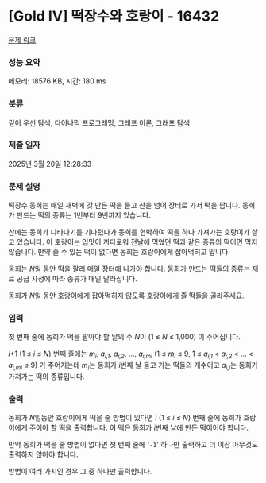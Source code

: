 # [Gold IV] 떡장수와 호랑이 - 16432 

[문제 링크](https://www.acmicpc.net/problem/16432) 

### 성능 요약

메모리: 18576 KB, 시간: 180 ms

### 분류

깊이 우선 탐색, 다이나믹 프로그래밍, 그래프 이론, 그래프 탐색

### 제출 일자

2025년 3월 20일 12:28:33

### 문제 설명

<p>떡장수 동희는 매일 새벽에 갓 만든 떡을 들고 산을 넘어 장터로 가서 떡을 팝니다. 동희가 만드는 떡의 종류는 1번부터 9번까지 있습니다.</p>

<p>산에는 동희가 나타나기를 기다렸다가 동희를 협박하여 떡을 하나 가져가는 호랑이가 살고 있습니다. 이 호랑이는 입맛이 까다로워 전날에 먹었던 떡과 같은 종류의 떡이면 먹지 않습니다. 만약 줄 수 있는 떡이 없다면 동희는 호랑이에게 잡아먹히고 맙니다.</p>

<p>동희는 <em>N</em>일 동안 떡을 팔러 매일 장터에 나가야 합니다. 동희가 만드는 떡들의 종류는 재료 공급 사정에 따라 종류가 매일 달라집니다. </p>

<p>동희가 <em>N</em>일 동안 호랑이에게 잡아먹히지 않도록 호랑이에게 줄 떡들을 골라주세요.</p>

### 입력 

 <p>첫 번째 줄에 동희가 떡을 팔아야 할 날의 수 <em>N</em>이 (1 ≤ <em>N</em> ≤ 1,000) 이 주어집니다.</p>

<p><em>i</em>+1 (1 ≤ <em>i</em> ≤ <em>N</em>) 번째 줄에는 <em>m<sub>i</sub></em>, <em>a<sub>i,1</sub></em>, <em>a<sub>i,2</sub></em>, ..., <em>a<sub>i,mi</sub></em> (1 ≤ <em>m<sub>i</sub></em> ≤ 9, 1 ≤ <em>a<sub>i,1</sub></em> < <em>a<sub>i,2</sub></em> < ... < <em>a<sub>i,mi</sub></em> ≤ 9) 가 주어지는데 <em>m<sub>i</sub></em>는 동희가 <em>i</em>번째 날 들고 가는 떡들의 개수이고 <em>a<sub>i,j</sub></em>는 동희가 가져가는 떡의 종류입니다.</p>

### 출력 

 <p>동희가 <em>N</em>일동안 호랑이에게 떡을 줄 방법이 있다면 <em>i</em> (1 ≤ <em>i</em> ≤ <em>N</em>) 번째 줄에 동희가 호랑이에게 주어야 할 떡을 출력합니다. 이 떡은 동희가 <em>i</em>번째 날에 만든 떡이어야 합니다.</p>

<p>만약 동희가 떡을 줄 방법이 없다면 첫 번째 줄에 '<code>-1</code>' 하나만 출력하고 더 이상 아무것도 출력하지 않아야 합니다. </p>

<p>방법이 여러 가지인 경우 그 중 하나만 출력합니다.</p>

